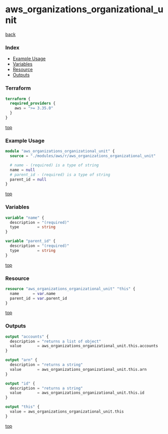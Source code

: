 # aws_organizations_organizational_unit

[back](../aws.md)

### Index

- [Example Usage](#example-usage)
- [Variables](#variables)
- [Resource](#resource)
- [Outputs](#outputs)

### Terraform

```terraform
terraform {
  required_providers {
    aws = ">= 3.35.0"
  }
}
```

[top](#index)

### Example Usage

```terraform
module "aws_organizations_organizational_unit" {
  source = "./modules/aws/r/aws_organizations_organizational_unit"

  # name - (required) is a type of string
  name = null
  # parent_id - (required) is a type of string
  parent_id = null
}
```

[top](#index)

### Variables

```terraform
variable "name" {
  description = "(required)"
  type        = string
}

variable "parent_id" {
  description = "(required)"
  type        = string
}
```

[top](#index)

### Resource

```terraform
resource "aws_organizations_organizational_unit" "this" {
  name      = var.name
  parent_id = var.parent_id
}
```

[top](#index)

### Outputs

```terraform
output "accounts" {
  description = "returns a list of object"
  value       = aws_organizations_organizational_unit.this.accounts
}

output "arn" {
  description = "returns a string"
  value       = aws_organizations_organizational_unit.this.arn
}

output "id" {
  description = "returns a string"
  value       = aws_organizations_organizational_unit.this.id
}

output "this" {
  value = aws_organizations_organizational_unit.this
}
```

[top](#index)